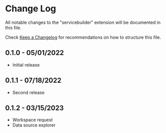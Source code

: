 # Change Log

All notable changes to the "servicebuilder" extension will be documented in this file.

Check [Keep a Changelog](http://keepachangelog.com/) for recommendations on how to structure this file.

## 0.1.0 - 05/01/2022

- Initial release

## 0.1.1 - 07/18/2022

- Second release

## 0.1.2 - 03/15/2023

- Workspace request
- Data source explorer

